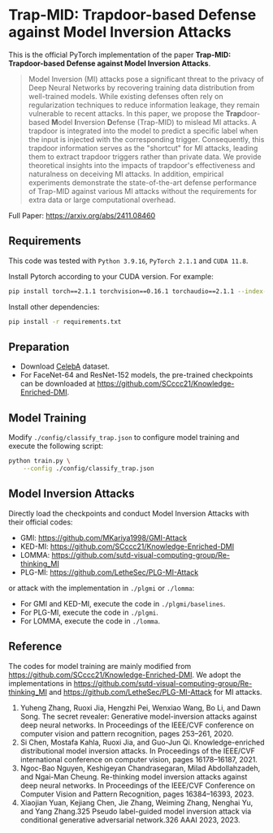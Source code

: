 # Trap-MID: Trapdoor-based Defense against Model Inversion Attacks

This is the official PyTorch implementation of the paper **Trap-MID: Trapdoor-based Defense against Model Inversion Attacks**.

> Model Inversion (MI) attacks pose a significant threat to the privacy of Deep Neural Networks by recovering training data distribution from well-trained models. While existing defenses often rely on regularization techniques to reduce information leakage, they remain vulnerable to recent attacks. In this paper, we propose the **Trap**door-based **M**odel **I**nversion **D**efense (Trap-MID) to mislead MI attacks. A trapdoor is integrated into the model to predict a specific label when the input is injected with the corresponding trigger. Consequently, this trapdoor information serves as the "shortcut" for MI attacks, leading them to extract trapdoor triggers rather than private data. We provide theoretical insights into the impacts of trapdoor's effectiveness and naturalness on deceiving MI attacks. In addition, empirical experiments demonstrate the state-of-the-art defense performance of Trap-MID against various MI attacks without the requirements for extra data or large computational overhead.

Full Paper: https://arxiv.org/abs/2411.08460

## Requirements

This code was tested with `Python 3.9.16`, `PyTorch 2.1.1` and `CUDA 11.8`.

Install Pytorch according to your CUDA version. For example:

```bash
pip install torch==2.1.1 torchvision==0.16.1 torchaudio==2.1.1 --index-url https://download.pytorch.org/whl/cu118
```

Install other dependencies:

```bash
pip install -r requirements.txt
```

## Preparation

- Download [CelebA](https://mmlab.ie.cuhk.edu.hk/projects/CelebA.html) dataset.
- For FaceNet-64 and ResNet-152 models, the pre-trained checkpoints can be downloaded at https://github.com/SCccc21/Knowledge-Enriched-DMI.

## Model Training

Modify `./config/classify_trap.json` to configure model training and execute the following script:

```bash
python train.py \
    --config ./config/classify_trap.json
```

## Model Inversion Attacks

Directly load the checkpoints and conduct Model Inversion Attacks with their official codes:

- GMI: https://github.com/MKariya1998/GMI-Attack
- KED-MI: https://github.com/SCccc21/Knowledge-Enriched-DMI
- LOMMA: https://github.com/sutd-visual-computing-group/Re-thinking_MI
- PLG-MI: https://github.com/LetheSec/PLG-MI-Attack

or attack with the implementation in `./plgmi` or `./lomma`:

- For GMI and KED-MI, execute the code in `./plgmi/baselines`.
- For PLG-MI, execute the code in `./plgmi`.
- For LOMMA, execute the code in `./lomma`.

## Reference

The codes for model training are mainly modified from https://github.com/SCccc21/Knowledge-Enriched-DMI. We adopt the implementations in https://github.com/sutd-visual-computing-group/Re-thinking_MI and https://github.com/LetheSec/PLG-MI-Attack for MI attacks.

1. Yuheng Zhang, Ruoxi Jia, Hengzhi Pei, Wenxiao Wang, Bo Li, and Dawn Song. The secret revealer: Generative model-inversion attacks against deep neural networks. In Proceedings of the IEEE/CVF conference on computer vision and pattern recognition, pages 253–261, 2020.
2. Si Chen, Mostafa Kahla, Ruoxi Jia, and Guo-Jun Qi. Knowledge-enriched distributional model inversion attacks. In Proceedings of the IEEE/CVF international conference on computer vision, pages 16178–16187, 2021.
3. Ngoc-Bao Nguyen, Keshigeyan Chandrasegaran, Milad Abdollahzadeh, and Ngai-Man Cheung. Re-thinking model inversion attacks against deep neural networks. In Proceedings of the IEEE/CVF Conference on Computer Vision and Pattern Recognition, pages 16384–16393, 2023.
4. Xiaojian Yuan, Kejiang Chen, Jie Zhang, Weiming Zhang, Nenghai Yu, and Yang Zhang.325
Pseudo label-guided model inversion attack via conditional generative adversarial network.326
AAAI 2023, 2023.
